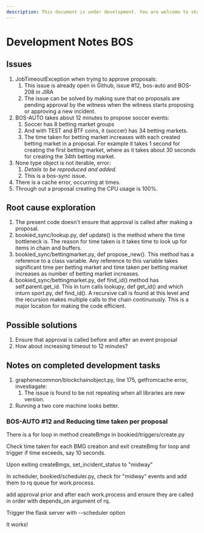 ```yaml
---
description: This document is under development. You are welcome to share your thoughts.
---
```


# Development Notes BOS

## Issues

1. JobTimeoutException when trying to approve proposals:
   1. This issue is already open in Github, issue \#12, bos-auto and BOS-208 in JIRA
   2. The issue can be solved by making sure that no proposals are pending approval by the witness when the witness starts proposing or approving a new incident.
2. BOS-AUTO takes about 12 minutes to propose soccer events: 
   1. Soccer has 8 betting market groups
   2. And with TEST and BTF coins, it \(soccer\) has 34 betting markets. 
   3. The time taken for betting market increases with each created betting market in a proposal. For example it takes 1 second for creating the first betting market, where as it takes about 30 seconds for creating the 34th betting market.
3. None type object is not iterable, error:
   1. _Details to be reproduced and added._
   2. This is a bos-sync issue.
4. There is a cache error, occurring at times.
5. Through out a proposal creating the CPU usage is 100%. 

## Root cause exploration

1. The present code doesn't ensure that approval is called after making a proposal. 
2. bookied\_sync/lookup.py, def update\(\) is the method where the time bottleneck is. The reason for time taken is it takes time to look up for items in chain and buffers.
3. bookied\_sync/bettingmarket.py, def propose\_new\(\). This method has a reference to a class variable. Any reference to this variable takes significant time per betting market and time taken per betting market increases as number of betting market increases.
4. bookied\_sync/bettingmarket.py, def find\_id\(\) method has self.parent.get\_id. This in turn calls lookupy, def get\_id\(\) and which inturn sport.py, def find\_id\(\). A recursive call is found at this level and the recursion makes multiple calls to the chain continuously. This is a major location for making the code efficient.

## Possible solutions

1. Ensure that approval is called before and after an event proposal
2. How about increasing timeout to 12 minutes?

## Notes on completed development tasks

1. graphenecommon/blockchainobject.py, line 175, getfromcache error, investiagate:  
   1. The issue is found to be not repeating when all libraries are new version.
2. Running a two core machine looks better.

### BOS-AUTO \#12 and Reducing time taken per proposal

There is a for loop in method createBmgs in bookied/triggers/create.py

Check time taken for each BMG creation and exit createBmg for loop and trigger if time exceeds, say 10 seconds.

Upon exiting createBmgs, set\_incident\_status to "midway"

In scheduler, bookied/scheduler.py, check for "midway" events and add them to rq queue for work.process.

add approval prior and after each work.process and ensure they are called in order with depends\_on argument of rq.

Trigger the flask server with --scheduler option

It works!



